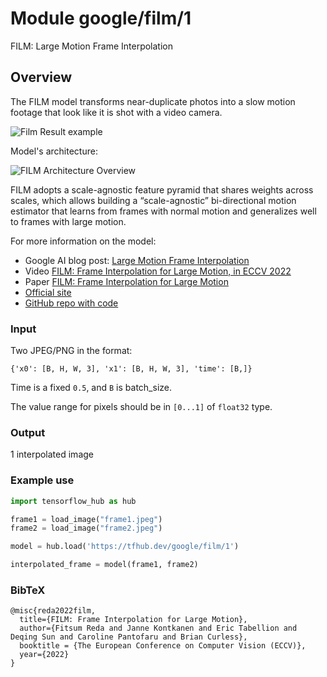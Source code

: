 # Module google/film/1
FILM: Large Motion Frame Interpolation

<!-- asset-path: internal -->
<!-- task: image-frame-interpolation -->
<!-- fine-tunable: false -->
<!-- format: saved_model_2 -->
<!-- network-architecture: unet -->
<!-- dataset: vimeo-90k -->

## Overview

The FILM model transforms near-duplicate photos into a slow motion footage that look like it is shot with a video camera.

![Film Result example](https://github.com/google-research/frame-interpolation/blob/e9031587b441d679e841b59ccc5407778ba5f493/moment.gif?raw=true)

Model's architecture:

![FILM Architecture Overview](https://blogger.googleusercontent.com/img/b/R29vZ2xl/AVvXsEi0SmdFNEGohaKfz2VoKw15mX92A_62xLRmPB7DAMWZqRGFdV9EYkTQpGZo6gIgTHstm2Bxd_suOyFZtAf6o6MF3esTx6jJ_gWf4-1E7EoHnDPx7RkgaozqKBSBja8uKgHkbXUVV4uZ3FdPFjwicqqI7rhGNGPtDomn1o4lYdiMZe8HtFnV9cjF42FjMA/s1600/image9.gif)

FILM adopts a scale-agnostic feature pyramid that shares weights across scales, which allows building a “scale-agnostic” bi-directional motion estimator that learns from frames with normal motion and generalizes well to frames with large motion.

For more information on the model:

- Google AI blog post: [Large Motion Frame Interpolation](https://ai.googleblog.com/2022/10/large-motion-frame-interpolation.html)
- Video [FILM: Frame Interpolation for Large Motion, in ECCV 2022](https://www.youtube.com/watch?v=VRJSfc02dzU)
- Paper [FILM: Frame Interpolation for Large Motion](https://arxiv.org/abs/2202.04901)
- [Official site](https://film-net.github.io/)
- [GitHub repo with code](https://github.com/google-research/frame-interpolation)


### Input

Two JPEG/PNG in the format:

`{'x0': [B, H, W, 3], 'x1': [B, H, W, 3], 'time': [B,]}` 

Time is a fixed `0.5`, and `B` is batch_size.

The value range for pixels should be in `[0...1]` of `float32` type.


### Output

1 interpolated image

### Example use

```python 
import tensorflow_hub as hub

frame1 = load_image("frame1.jpeg")
frame2 = load_image("frame2.jpeg")

model = hub.load('https://tfhub.dev/google/film/1')

interpolated_frame = model(frame1, frame2)
```

### BibTeX

```
@misc{reda2022film,
  title={FILM: Frame Interpolation for Large Motion},
  author={Fitsum Reda and Janne Kontkanen and Eric Tabellion and Deqing Sun and Caroline Pantofaru and Brian Curless},
  booktitle = {The European Conference on Computer Vision (ECCV)},
  year={2022}
}
```